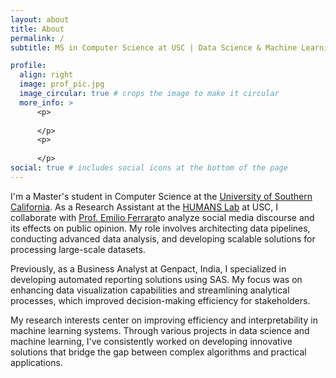 ```yaml
---
layout: about
title: About
permalink: /
subtitle: MS in Computer Science at USC | Data Science & Machine Learning Enthusiast

profile:
  align: right
  image: prof_pic.jpg
  image_circular: true # crops the image to make it circular
  more_info: >   
      <p>
      
      </p>
      <p>
       
      </p>
social: true # includes social icons at the bottom of the page
---
```


I'm a Master's student in Computer Science at the [University of Southern California](https://www.usc.edu/).
As a Research Assistant at the [HUMANS Lab](http://www.emilio.ferrara.name/code/) at USC,  I collaborate with [Prof. Emilio Ferrara](https://www.emilio.ferrara.name/)to analyze social
media discourse and its effects on public opinion. My role involves architecting data pipelines, conducting advanced data analysis, and developing scalable solutions for processing large-scale datasets.

Previously, as a Business Analyst at Genpact, India, I specialized in developing automated reporting solutions using SAS. 
My focus was on enhancing data visualization capabilities and streamlining analytical processes, which improved decision-making efficiency for stakeholders.

My research interests center on improving efficiency and interpretability in machine learning systems. 
Through various projects in data science and machine learning,
I've consistently worked on developing innovative solutions that bridge the gap between complex algorithms and practical applications.